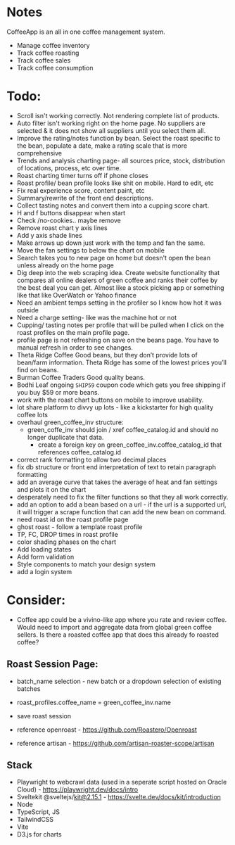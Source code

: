 # Notes

CoffeeApp is an all in one coffee management system.

- Manage coffee inventory
- Track coffee roasting
- Track coffee sales
- Track coffee consumption

# Todo:

- Scroll isn't working correctly. Not rendering complete list of products.
- Auto filter isn't working right on the home page. No suppliers are selected & it does not show all suppliers until you select them all.
- Improve the rating/notes function by bean. Select the roast specific to the bean, populate a date, make a rating scale that is more comprehensive
- Trends and analysis charting page- all sources price, stock, distribution of locations, process, etc over time.
- Roast charting timer turns off if phone closes
- Roast profile/ bean profile looks like shit on mobile. Hard to edit, etc
- Fix real experience score, content paint, etc
- Summary/rewrite of the front end descriptions.
- Collect tasting notes and convert them into a cupping score chart.
- H and f buttons disappear when start
- Check /no-cookies.. maybe remove
- Remove roast chart y axis lines
- Add y axis shade lines
- Make arrows up down just work with the temp and fan the same.
- Move the fan settings to below the chart on mobile
- Search takes you to new page on home but doesn't open the bean unless already on the home page
- Dig deep into the web scraping idea. Create website functionality that compares all online dealers of green coffee and ranks their coffee by the best deal you can get. Almost like a stock picking app or something like that like OverWatch or Yahoo finance
- Need an ambient temps setting in the profiler so I know how hot it was outside
- Need a charge setting- like was the machine hot or not
- Cupping/ tasting notes per profile that will be pulled when I click on the roast profiles on the main profile page.
- profile page is not refreshing on save on the beans page. You have to manual refresh in order to see changes.
- Theta Ridge Coffee Good beans, but they don’t provide lots of bean/farm information. Theta Ridge has some of the lowest prices you’ll find on beans.
- Burman Coffee Traders Good quality beans.
- Bodhi Leaf ongoing `SHIP59` coupon code which gets you free shipping if you buy $59 or more beans.
- work with the roast chart buttons on mobile to improve usability. 
- lot share platform to divvy up lots - like a kickstarter for high quality coffee lots
- overhaul green_coffee_inv structure:
  - green_coffe_inv should join / xref coffee_catalog.id and should no longer duplicate that data.
    - create a foreign key on green_coffee_inv.coffee_catalog_id that references coffee_catalog.id
- correct rank formatting to allow two decimal places
- fix db structure or front end interpretation of text to retain paragraph formatting
- add an average curve that takes the average of heat and fan settings and plots it on the chart
- desperately need to fix the filter functions so that they all work correctly. 
- add an option to add a bean based on a url - if the url is a supported url, it will trigger a scrape function that can add the new bean on command. 
- need roast id on the roast profile page
- ghost roast - follow a template roast profile
- TP, FC, DROP times in roast profile
- color shading phases on the chart
- Add loading states
- Add form validation
- Style components to match your design system
- add a login system

# Consider:

- Coffee app could be a vivino-like app where you rate and review coffee. Would need to import and aggregate data from global green coffee sellers. Is there a roasted coffee app that does this already fo roasted coffee?

## Roast Session Page:

- batch_name selection - new batch or a dropdown selection of existing batches
- roast_profiles.coffee_name = green_coffee_inv.name
- save roast session

- reference openroast - https://github.com/Roastero/Openroast
- reference artisan - https://github.com/artisan-roaster-scope/artisan

## Stack

- Playwright to webcrawl data (used in a seperate script hosted on Oracle Cloud) - https://playwright.dev/docs/intro
- Sveltekit @sveltejs/kit@2.15.1 - https://svelte.dev/docs/kit/introduction
- Node
- TypeScript, JS
- TailwindCSS
- Vite
- D3.js for charts
